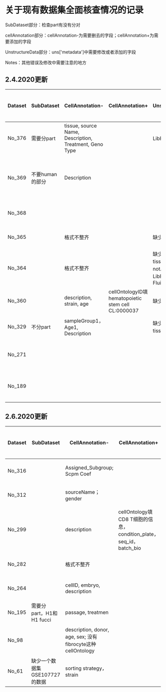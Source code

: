 # 关于现有数据集全面核查情况的记录

SubDataset部分：检查part有没有分对

cellAnnotation部分：cellAnnotation-为需要删去的字段；cellAnnotation+为需要添加的字段

UnstructureData部分：uns['metadata']中需要修改或者添加的字段

Notes：其他错误及修改中需要注意的地方

## 2.4.2020更新


| Dataset | SubDataset      | CellAnnotation-                                        | CellAnnotation+                                    | UnstructureData                                        | Notes                | 修改状态 | 人员分配       |
| ------- | --------------- | ------------------------------------------------------ | -------------------------------------------------- | ------------------------------------------------------ | -------------------- | -------- | -------------- |
| No_376  | 需要分part      | tissue, source Name, Description, Treatment, Geno Type |                                                    | LibPrep为10x                                           |                      | 修改中   | 2.3.2020阴佳滢 |
| No_369  | 不要human的部分 | Description                                            |                                                    |                                                        | 做错，细胞量比文中少 | 修改中   | 2.5.2020陈淳   |
| No_368  |                 |                                                        |                                                    |                                                        | 检查无误             | 已完成   |                |
| No_365  |                 | 格式不整齐                                             |                                                    | 缺少摘要图                                             |                      | 未修改   |                |
| No_364  |                 | 格式不整齐                                             |                                                    | 缺少摘要图；tissue为notAvailable；LibPrep为C1 Fluidigm |                      | 未修改   |                |
| No_360  |                 | description, strain, age                               | cellOntologyID填hematopoietic stem cell CL:0000037 | 缺少摘要图                                             |                      | 未修改   |                |
| No_329  | 不分part        | sampleGroup1，Age1, Description                        |                                                    | 缺少摘要图；tissue填brain                              |                      | 修改中   | 2.5.2020赵梦宇 |
| No_271  |                 |                                                        |                                                    |                                                        | 非单细胞数据集       | 待删除   |                |
| No_189  |                 |                                                        |                                                    |                                                        | 非单细胞数据集       | 待删除   |                |

## 2.6.2020更新

| Dataset | SubDataset                    | CellAnnotation-                                             | CellAnnotation+                                              | UnstructureData                 | Notes                       | 修改状态 | 人员分配 |
| ------- | ----------------------------- | ----------------------------------------------------------- | ------------------------------------------------------------ | ------------------------------- | --------------------------- | -------- | -------- |
| No_316  |                               | Assigned_Subgroup; Scpm Coef                                |                                                              | 缺少摘要图                      |                             | 未修改   |          |
| No_312  |                               | sourceName；gender                                          |                                                              | 缺少摘要图；tissue填brain       |                             | 未修改   |          |
| No_299  |                               | description                                                 | cellOntology填CD8 T细胞的信息，condition_plate，seq_id，batch_bio | 缺少摘要图                      | 细胞数少于文章，重做        | 未修改   |          |
| No_282  |                               | 格式不整齐                                                  |                                                              | 缺少摘要图                      | 混杂了非单细胞数据，重做    | 未修改   |          |
| No_264  |                               | cellID, embryo, description                                 |                                                              | 摘要图不清晰                    | 没有用提供的TPM，重做       | 未修改   |          |
| No_195  | 需要分part，H1和H1 fucci      | passage, treatmen                                           |                                                              | 缺少摘要图                      |                             | 未修改   |          |
| No_98   |                               | description, donor, age, sex; 没有fibrocyte这种cellOntology |                                                              | 摘要图不清晰； Tissue不能填knee | 没有用提供的normalize，重做 | 未修改   |          |
| No_61   | 缺少一个数据集GSE107727的数据 | sorting strategy，strain                                    |                                                              | 缺少摘要图                      |                             | 未修改   |          |

